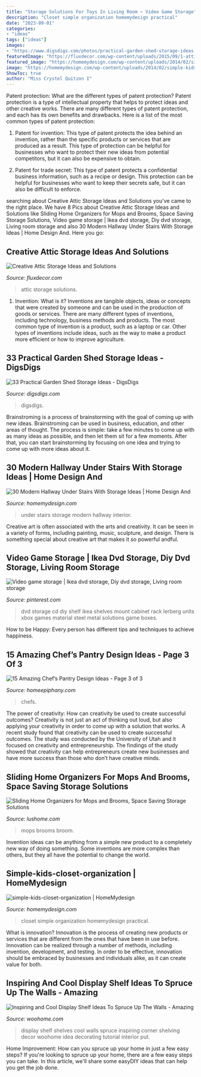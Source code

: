 ```yaml
---
title: "Storage Solutions For Toys In Living Room ~ Video Game Storage"
description: "Closet simple organization homemydesign practical"
date: "2023-09-01"
categories:
- "ideas"
tags: ["ideas"]
images:
- "https://www.digsdigs.com/photos/practical-garden-shed-storage-ideas-3.jpg"
featuredImage: "https://fluxdecor.com/wp-content/uploads/2015/09/1-attic-storage-ideas-solutions.jpg"
featured_image: "https://homemydesign.com/wp-content/uploads/2014/02/simple-kids-closet-organization.jpg"
image: "https://homemydesign.com/wp-content/uploads/2014/02/simple-kids-closet-organization.jpg"
ShowToc: true
author: "Miss Crystel Quitzon I"
---
```



Patent protection: What are the different types of patent protection?
Patent protection is a type of intellectual property that helps to protect ideas and other creative works. There are many different types of patent protection, and each has its own benefits and drawbacks. Here is a list of the most common types of patent protection:
1) Patent for invention: This type of patent protects the idea behind an invention, rather than the specific products or services that are produced as a result. This type of protection can be helpful for businesses who want to protect their new ideas from potential competitors, but it can also be expensive to obtain.

2) Patent for trade secret: This type of patent protects a confidential business information, such as a recipe or design. This protection can be helpful for businesses who want to keep their secrets safe, but it can also be difficult to enforce.

	

		
searching about Creative Attic Storage Ideas and Solutions you've came to the right place. We have 8 Pics about Creative Attic Storage Ideas and Solutions like Sliding Home Organizers for Mops and Brooms, Space Saving Storage Solutions, Video game storage | Ikea dvd storage, Diy dvd storage, Living room storage and also 30 Modern Hallway Under Stairs With Storage Ideas | Home Design And. Here you go:
		
    
## Creative Attic Storage Ideas And Solutions

<img loading=lazy src="https://fluxdecor.com/wp-content/uploads/2015/09/1-attic-storage-ideas-solutions.jpg" onerror="this.onerror=null;this.src='https://tse3.mm.bing.net/th?id=OIP.3UIQnDoSt_18JUFgH5YNggHaJ4&amp;pid=15.1';" alt="Creative Attic Storage Ideas and Solutions">

_Source: fluxdecor.com_

>attic storage solutions. 

	

1. Invention: What is it?
Inventions are tangible objects, ideas or concepts that were created by someone and can be used in the production of goods or services. There are many different types of inventions, including technology, business methods and products. The most common type of invention is a product, such as a laptop or car. Other types of inventions include ideas, such as the way to make a product more efficient or how to improve agriculture.

    
## 33 Practical Garden Shed Storage Ideas - DigsDigs

<img loading=lazy src="https://www.digsdigs.com/photos/practical-garden-shed-storage-ideas-3.jpg" onerror="this.onerror=null;this.src='https://tse4.mm.bing.net/th?id=OIP.h9jBRo12zIIRDk5_JMbrnAAAAA&amp;pid=15.1';" alt="33 Practical Garden Shed Storage Ideas - DigsDigs">

_Source: digsdigs.com_

>digsdigs. 

	

Brainstroming is a process of brainstorming with the goal of coming up with new ideas. Brainstroming can be used in business, education, and other areas of thought. The process is simple: take a few minutes to come up with as many ideas as possible, and then let them sit for a few moments. After that, you can start brainstorming by focusing on one idea and trying to come up with more ideas about it.

    
## 30 Modern Hallway Under Stairs With Storage Ideas | Home Design And

<img loading=lazy src="http://homemydesign.com/wp-content/uploads/2014/04/storage-under-stairs.jpg" onerror="this.onerror=null;this.src='https://tse4.mm.bing.net/th?id=OIP.v0TZ4jSU3LuZRynH26AuGwHaJ4&amp;pid=15.1';" alt="30 Modern Hallway Under Stairs With Storage Ideas | Home Design And">

_Source: homemydesign.com_

>under stairs storage modern hallway interior. 

	

Creative art is often associated with the arts and creativity. It can be seen in a variety of forms, including painting, music, sculpture, and design. There is something special about creative art that makes it so powerful andful.

    
## Video Game Storage | Ikea Dvd Storage, Diy Dvd Storage, Living Room Storage

<img loading=lazy src="https://i.pinimg.com/736x/9e/0e/cb/9e0ecbaf4110cb474675f965f902ebcf--cd-storage-bluray-storage-ideas.jpg" onerror="this.onerror=null;this.src='https://tse3.mm.bing.net/th?id=OIP.UfwknWZEN3e4YOq6eXr_WwHaJ6&amp;pid=15.1';" alt="Video game storage | Ikea dvd storage, Diy dvd storage, Living room storage">

_Source: pinterest.com_

>dvd storage cd diy shelf ikea shelves mount cabinet rack lerberg units xbox games material steel metal solutions game boxes. 

	

How to be Happy: Every person has different tips and techniques to achieve happiness.
 

    
## 15 Amazing Chef’s Pantry Design Ideas - Page 3 Of 3

<img loading=lazy src="https://homeepiphany.com/wp-content/uploads/2016/09/15-Amazing-Chefs-Pantry-Design-Ideas-15.jpg" onerror="this.onerror=null;this.src='https://tse1.mm.bing.net/th?id=OIP.osvaDtkRZRGdaatfA9CgLAHaLH&amp;pid=15.1';" alt="15 Amazing Chef’s Pantry Design Ideas - Page 3 of 3">

_Source: homeepiphany.com_

>chefs. 

	

The power of creativity: How can creativity be used to create successful outcomes?
Creativity is not just an act of thinking out loud, but also applying your creativity in order to come up with a solution that works. A recent study found that creativity can be used to create successful outcomes. The study was conducted by the University of Utah and it focused on creativity and entrepreneurship. The findings of the study showed that creativity can help entrepreneurs create new businesses and have more success than those who don’t have creative minds.

    
## Sliding Home Organizers For Mops And Brooms, Space Saving Storage Solutions

<img loading=lazy src="https://www.lushome.com/wp-content/uploads/2018/06/space-saving-broom-storage-solutions-2-300x472.jpg" onerror="this.onerror=null;this.src='https://tse1.mm.bing.net/th?id=OIP.0BxguaYiXrkvRDTcyykwtgAAAA&amp;pid=15.1';" alt="Sliding Home Organizers for Mops and Brooms, Space Saving Storage Solutions">

_Source: lushome.com_

>mops brooms broom. 

	

Invention ideas can be anything from a simple new product to a completely new way of doing something. Some inventions are more complex than others, but they all have the potential to change the world.

    
## Simple-kids-closet-organization | HomeMydesign

<img loading=lazy src="https://homemydesign.com/wp-content/uploads/2014/02/simple-kids-closet-organization.jpg" onerror="this.onerror=null;this.src='https://tse4.mm.bing.net/th?id=OIP.x4rPwoKwy_M08r_OQdr3NAHaJ4&amp;pid=15.1';" alt="simple-kids-closet-organization | HomeMydesign">

_Source: homemydesign.com_

>closet simple organization homemydesign practical. 

	

What is innovation?
Innovation is the process of creating new products or services that are different from the ones that have been in use before. Innovation can be realized through a number of methods, including invention, development, and testing. In order to be effective, innovation should be embraced by businesses and individuals alike, as it can create value for both.

    
## Inspiring And Cool Display Shelf Ideas To Spruce Up The Walls - Amazing

<img loading=lazy src="http://www.woohome.com/wp-content/uploads/2015/11/display-shelves-woohome-4.jpg" onerror="this.onerror=null;this.src='https://tse1.mm.bing.net/th?id=OIP.vFDrNLtX8kS-vFAxV24KCgHaJ4&amp;pid=15.1';" alt="Inspiring and Cool Display Shelf Ideas To Spruce Up The Walls - Amazing">

_Source: woohome.com_

>display shelf shelves cool walls spruce inspiring corner shelving decor woohome idea decorating tutorial interior put. 

	

Home Improvement: How can you spruce up your home in just a few easy steps?
If you're looking to spruce up your home, there are a few easy steps you can take. In this article, we'll share some easyDIY ideas that can help you get the job done.


